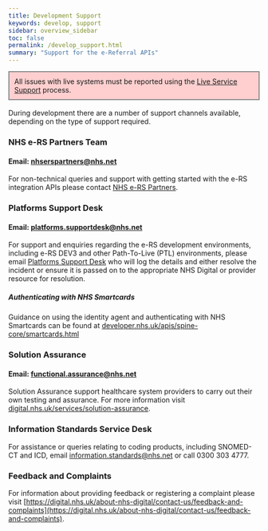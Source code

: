 ```yaml
---
title: Development Support
keywords: develop, support
sidebar: overview_sidebar
toc: false
permalink: /develop_support.html
summary: "Support for the e-Referral APIs"
---
```


<div style="border: 2px solid #888888; padding: 10px; background: #ffcfcf;">All issues with live systems must be reported using the <a href="https://developer.nhs.uk/apis/e-Referrals/live_support.html">Live Service Support</a> process.</div>  

<br>
During development there are a number of support channels available, depending on the type of support required.

### NHS e-RS Partners Team
#### Email: [nhserspartners@nhs.net](mailto:nhserspartners@nhs.net)  
For non-technical queries and support with getting started with the e-RS integration APIs please contact [NHS e-RS Partners](mailto:nhserspartners@nhs.net).

### Platforms Support Desk
#### Email: [platforms.supportdesk@nhs.net](mailto:platforms.supportdesk@nhs.net)  
For support and enquiries regarding the e-RS development environments, including e-RS DEV3 and other Path-To-Live (PTL) environments, please email [Platforms Support Desk](mailto:platforms.supportdesk@nhs.net) who will log the details and either resolve the incident or ensure it is passed on to the appropriate NHS Digital or provider resource for resolution.

##### Authenticating with NHS Smartcards
Guidance on using the identity agent and authenticating with NHS Smartcards can be found at [developer.nhs.uk/apis/spine-core/smartcards.html](https://developer.nhs.uk/apis/spine-core/smartcards.html)  

### Solution Assurance
#### Email: [functional.assurance@nhs.net](mailto:functional.assurance@nhs.net)  
Solution Assurance support healthcare system providers to carry out their own testing and assurance. For more information visit [digital.nhs.uk/services/solution-assurance](https://digital.nhs.uk/services/solution-assurance).

### Information Standards Service Desk
For assistance or queries relating to coding products, including SNOMED-CT and ICD, email [information.standards@nhs.net](mailto:information.standards@nhs.net)	or call 0300 303 4777.

### Feedback and Complaints
For information about providing feedback or registering a complaint please visit [https://digital.nhs.uk/about-nhs-digital/contact-us/feedback-and-complaints](https://digital.nhs.uk/about-nhs-digital/contact-us/feedback-and-complaints).
